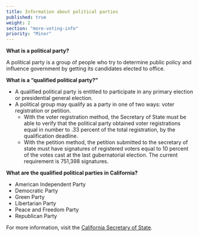 ```yaml
---
title: Information about political parties
published: true
weight: 2
section: "more-voting-info"
priority: "Minor"
---
```

**What is a political party?**  

A political party is a group of people who try to determine public policy and influence government by getting its candidates elected to office.  

**What is a “qualified political party?”**  
- A qualified political party is entitled to participate in any primary election or presidential general election.  
- A political group may qualify as a party in one of two ways: voter registration or petition.  
    - With the voter registration method, the Secretary of State must be able to verify that the political party obtained voter registrations equal in number to .33 percent of the total registration, by the qualification deadline.  
    - With the petition method, the petition submitted to the secretary of state must have signatures of registered voters equal to 10 percent of the votes cast at the last gubernatorial election. The current requirement is 751,398 signatures.  

**What are the qualified political parties in California?**  
- American Independent Party  
- Democratic Party  
- Green Party  
- Libertarian Party  
- Peace and Freedom Party  
- Republican Party  

For more information, visit the [California Secretary of State](http://www.sos.ca.gov/elections/political-parties/qualified-political-parties/).  
